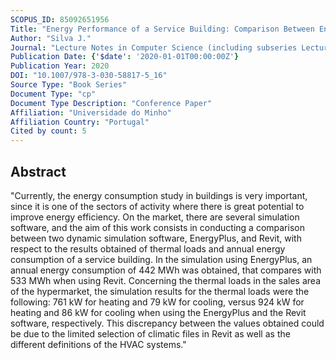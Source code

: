 ```yaml
---
SCOPUS_ID: 85092651956
Title: "Energy Performance of a Service Building: Comparison Between EnergyPlus and Revit"
Author: "Silva J."
Journal: "Lecture Notes in Computer Science (including subseries Lecture Notes in Artificial Intelligence and Lecture Notes in Bioinformatics)"
Publication Date: {'$date': '2020-01-01T00:00:00Z'}
Publication Year: 2020
DOI: "10.1007/978-3-030-58817-5_16"
Source Type: "Book Series"
Document Type: "cp"
Document Type Description: "Conference Paper"
Affiliation: "Universidade do Minho"
Affiliation Country: "Portugal"
Cited by count: 5
---
```


## Abstract
"Currently, the energy consumption study in buildings is very important, since it is one of the sectors of activity where there is great potential to improve energy efficiency. On the market, there are several simulation software, and the aim of this work consists in conducting a comparison between two dynamic simulation software, EnergyPlus, and Revit, with respect to the results obtained of thermal loads and annual energy consumption of a service building. In the simulation using EnergyPlus, an annual energy consumption of 442 MWh was obtained, that compares with 533 MWh when using Revit. Concerning the thermal loads in the sales area of the hypermarket, the simulation results for the thermal loads were the following: 761 kW for heating and 79 kW for cooling, versus 924 kW for heating and 86 kW for cooling when using the EnergyPlus and the Revit software, respectively. This discrepancy between the values obtained could be due to the limited selection of climatic files in Revit as well as the different definitions of the HVAC systems."
